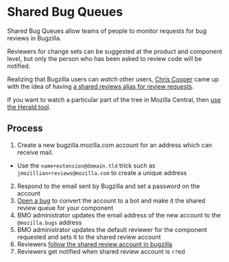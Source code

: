 # Shared Bug Queues

Shared Bug Queues allow teams of people to monitor requests for bug reviews in Bugzilla.

Reviewers for change sets can be suggested at the product and component level, but only the person who has been asked to review code will be notified.

Realizing that Bugzilla users can _watch_ other users, [Chris Cooper](https://mozillians.org/en-US/u/coop/) came up with the idea of having [a shared reviews alias for review requests](http://coopcoopbware.tumblr.com/post/170952242320/experiments-in-productivity-the-shared-bug-queue).

If you want to watch a particular part of the tree in Mozilla Central, then [use the Herald tool](https://phabricator.services.mozilla.com/book/phabricator/article/herald/).

## Process

1. Create a new bugzilla.mozilla.com account for an address which can receive mail.
  - Use the `name+extension@domain.tld` trick such as `jmozillian+reviews@mozilla.com` to create a unique address
2. Respond to the email sent by Bugzilla and set a password on the account
3. [Open a bug](https://mzl.la/2Mg8Sli) to convert the account to a bot and make it the shared review queue for your component
4. BMO administrator updates the email address of the new account to the `@mozilla.bugs` address
5. BMO administrator updates the default reviewer for the component requested and sets it to the shared review account
6. Reviewers [follow the shared review account in bugzilla](https://bugzilla.mozilla.org/userprefs.cgi?tab=email)
7. Reviewers get notified when shared review account is `r?`ed
